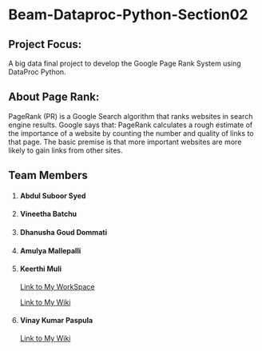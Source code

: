 # Beam-Dataproc-Python-Section02
## Project Focus:
 A big data final project to develop the Google Page Rank System using DataProc Python.
## About Page Rank:
PageRank (PR) is a Google Search algorithm that ranks websites in search engine results. Google says that: PageRank calculates a rough estimate of the importance of a website by counting the number and quality of links to that page. The basic premise is that more important websites are more likely to gain links from other sites.
## Team Members
1. #### Abdul Suboor Syed
2. #### Vineetha Batchu
3. #### Dhanusha Goud Dommati
4. #### Amulya Mallepalli
5. #### Keerthi Muli  
      [Link to My WorkSpace](https://github.com/AbdulSuboor-Syed/Beam-Python-Section02/tree/main/Keerthi-Muli-WorkSpace)
      
      [Link to My Wiki](https://github.com/AbdulSuboor-Syed/Beam-Python-Section02/wiki/Keerthi-Muli)
  
7. #### Vinay Kumar Paspula
      [Link to My Wiki](https://github.com/AbdulSuboor-Syed/Beam-Python-Section02/wiki/Vinay-Kumar-Paspula)
